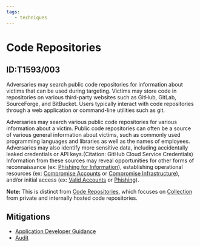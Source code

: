 ```yaml
---
tags:
   - techniques
---
```

# Code Repositories
## ID:T1593/003
Adversaries may search public code repositories for information about victims that can be used during targeting. Victims may store code in repositories on various third-party websites such as GitHub, GitLab, SourceForge, and BitBucket. Users typically interact with code repositories through a web application or command-line utilities such as git.  

Adversaries may search various public code repositories for various information about a victim. Public code repositories can often be a source of various general information about victims, such as commonly used programming languages and libraries as well as the names of employees. Adversaries may also identify more sensitive data, including accidentally leaked credentials or API keys.(Citation: GitHub Cloud Service Credentials) Information from these sources may reveal opportunities for other forms of reconnaissance (ex: [Phishing for Information](/mitre/techniques/T1598)), establishing operational resources (ex: [Compromise Accounts](/mitre/techniques/T1586) or [Compromise Infrastructure](/mitre/techniques/T1584)), and/or initial access (ex: [Valid Accounts](/mitre/techniques/T1078) or [Phishing](/mitre/techniques/T1566)). 

**Note:** This is distinct from [Code Repositories](/mitre/techniques/T1213/003), which focuses on [Collection](/mitre/tactics/TA0009) from private and internally hosted code repositories. 
## Mitigations
* [Application Developer Guidance](/mitre/mitigations/M1013)
* [Audit](/mitre/mitigations/M1047)
